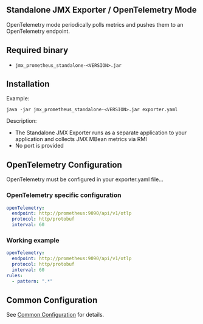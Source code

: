 Standalone JMX Exporter / OpenTelemetry Mode
---

OpenTelemetry mode periodically polls metrics and pushes them to an OpenTelemetry endpoint.

## Required binary

- `jmx_prometheus_standalone-<VERSION>.jar`

## Installation

Example:

```shell
java -jar jmx_prometheus_standalone-<VERSION>.jar exporter.yaml
```

Description:

- The Standalone JMX Exporter runs as a separate application to your application and collects JMX MBean metrics via RMI
- No port is provided

## OpenTelemetry Configuration

OpenTelemetry must be configured in your exporter.yaml file...

### OpenTelemetry specific configuration

```yaml
openTelemetry:
  endpoint: http://prometheus:9090/api/v1/otlp
  protocol: http/protobuf
  interval: 60
```

### Working example

```yaml
openTelemetry:
  endpoint: http://prometheus:9090/api/v1/otlp
  protocol: http/protobuf
  interval: 60
rules:
  - pattern: ".*"
```

## Common Configuration

See [Common Configuration](../COMMON_CONFIGURATION.md) for details.
